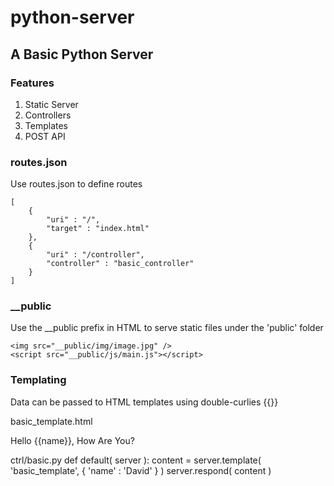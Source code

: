 # python-server

## A Basic Python Server

### Features

<ol>
<li>Static Server</li>
<li>Controllers</li>
<li>Templates</li>
<li>POST API</li>
</ol>

### routes.json

Use routes.json to define routes

    [
        {
            "uri" : "/",
            "target" : "index.html"
        },
        {
            "uri" : "/controller",
            "controller" : "basic_controller"
        }
    ]

### __public

Use the __public prefix in HTML to serve static files under the 'public' folder

    <img src="__public/img/image.jpg" />
    <script src="__public/js/main.js"></script>

### Templating

Data can be passed to HTML templates using double-curlies {{}}

basic_template.html
<div>
    Hello {{name}}, How Are You?
</div>

ctrl/basic.py
    def default( server ):
        content = server.template( 'basic_template', { 'name' : 'David' } )
        server.respond( content )